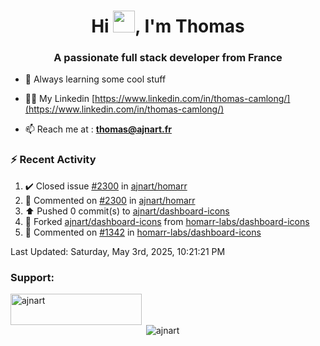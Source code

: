 <h1 align="center">Hi <img height="35px" src="https://raw.githubusercontent.com/MartinHeinz/MartinHeinz/master/wave.gif" width="35px"/>, I'm Thomas</h1>
<h3 align="center">A passionate full stack developer from France</h3>

- 🌱 Always learning some cool stuff 

- 👨‍💻 My Linkedin [https://www.linkedin.com/in/thomas-camlong/](https://www.linkedin.com/in/thomas-camlong/)

- 📫 Reach me at : **thomas@ajnart.fr**

### :zap: Recent Activity

<!--RECENT_ACTIVITY:start-->
1. ✔️ Closed issue [#2300](https://github.com/ajnart/homarr/issues/2300) in [ajnart/homarr](https://github.com/ajnart/homarr)<br>
2. 💬 Commented on [#2300](https://github.com/ajnart/homarr/issues/2300#issuecomment-2848650090) in [ajnart/homarr](https://github.com/ajnart/homarr)<br>
3. ⬆️ Pushed 0 commit(s) to [ajnart/dashboard-icons](https://github.com/ajnart/dashboard-icons)<br>
4. 🔱 Forked [ajnart/dashboard-icons](https://github.com/ajnart/dashboard-icons) from [homarr-labs/dashboard-icons](https://github.com/homarr-labs/dashboard-icons)<br>
5. 💬 Commented on [#1342](https://github.com/homarr-labs/dashboard-icons/pull/1342#issuecomment-2838906151) in [homarr-labs/dashboard-icons](https://github.com/homarr-labs/dashboard-icons)<br>
<!--RECENT_ACTIVITY:end-->

<!--RECENT_ACTIVITY:last_update-->
Last Updated: Saturday, May 3rd, 2025, 10:21:21 PM
<!--RECENT_ACTIVITY:last_update_end-->
<h3 align="left">Support:</h3>
<p><a href="https://ko-fi.com/ajnart"> <img align="left" src="https://cdn.ko-fi.com/cdn/kofi3.png?v=3" height="50" width="210" alt="ajnart" /></a></p><br><br>

<p>&nbsp;<img align="center" src="https://github-readme-stats.vercel.app/api?username=ajnart&show_icons=true&theme=tokyonight&locale=en" alt="ajnart" /></p>
